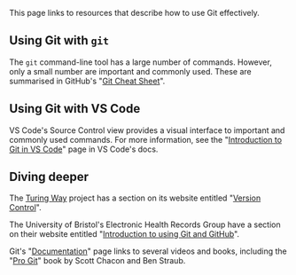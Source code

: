 This page links to resources that describe how to use Git effectively.

## Using Git with `git`

The `git` command-line tool has a large number of commands.
However, only a small number are important and commonly used.
These are summarised in GitHub's "[Git Cheat Sheet](https://education.github.com/git-cheat-sheet-education.pdf)".

## Using Git with VS Code

VS Code's Source Control view provides a visual interface to important and commonly used commands.
For more information, see the "[Introduction to Git in VS Code](https://code.visualstudio.com/docs/sourcecontrol/intro-to-git)" page in VS Code's docs.

## Diving deeper

The [Turing Way](https://book.the-turing-way.org/) project has a section on its website entitled "[Version Control](https://book.the-turing-way.org/reproducible-research/vcs)".

The University of Bristol's Electronic Health Records Group have a section on their website entitled "[Introduction to using Git and GitHub](https://grpehr.github.io/training/01-index.html)".

Git's "[Documentation](https://git-scm.com/doc)" page links to several videos and books,
including the "[Pro Git](https://git-scm.com/book/en/v2)" book by Scott Chacon and Ben Straub.
